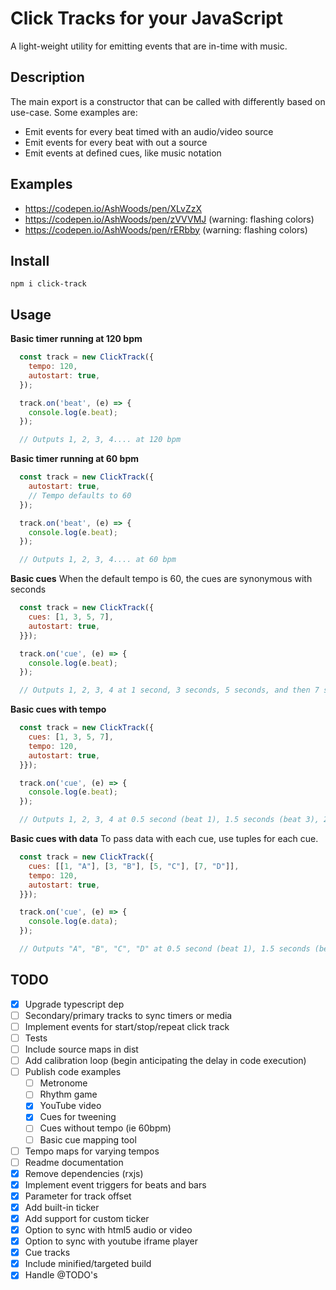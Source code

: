 # Click Tracks for your JavaScript
A light-weight utility for emitting events that are in-time with music.

## Description
The main export is a constructor that can be called with differently based on use-case. Some examples are:
 - Emit events for every beat timed with an audio/video source
 - Emit events for every beat with out a source
 - Emit events at defined cues, like music notation

## Examples
 - https://codepen.io/AshWoods/pen/XLvZzX
 - https://codepen.io/AshWoods/pen/zVVVMJ (warning: flashing colors)
 - https://codepen.io/AshWoods/pen/rERbby (warning: flashing colors)

## Install
`npm i click-track`

## Usage

**Basic timer running at 120 bpm**
```javascript
  const track = new ClickTrack({
    tempo: 120,
    autostart: true,
  });

  track.on('beat', (e) => {
    console.log(e.beat);
  });

  // Outputs 1, 2, 3, 4.... at 120 bpm
```

**Basic timer running at 60 bpm**
```javascript
  const track = new ClickTrack({
    autostart: true,
    // Tempo defaults to 60
  });

  track.on('beat', (e) => {
    console.log(e.beat);
  });

  // Outputs 1, 2, 3, 4.... at 60 bpm
```

**Basic cues**
When the default tempo is 60, the cues are synonymous with seconds
```javascript
  const track = new ClickTrack({
    cues: [1, 3, 5, 7],
    autostart: true,
  }});

  track.on('cue', (e) => {
    console.log(e.beat);
  });

  // Outputs 1, 2, 3, 4 at 1 second, 3 seconds, 5 seconds, and then 7 seconds
```

**Basic cues with tempo**
```javascript
  const track = new ClickTrack({
    cues: [1, 3, 5, 7],
    tempo: 120,
    autostart: true,
  }});

  track.on('cue', (e) => {
    console.log(e.beat);
  });

  // Outputs 1, 2, 3, 4 at 0.5 second (beat 1), 1.5 seconds (beat 3), 2.5 seconds (beat 5), and then 3.5 seconds (beat 7)
```

**Basic cues with data**
To pass data with each cue, use tuples for each cue.
```javascript
  const track = new ClickTrack({
    cues: [[1, "A"], [3, "B"], [5, "C"], [7, "D"]],
    tempo: 120,
    autostart: true,
  }});

  track.on('cue', (e) => {
    console.log(e.data);
  });

  // Outputs "A", "B", "C", "D" at 0.5 second (beat 1), 1.5 seconds (beat 3), 2.5 seconds (beat 5), and then 3.5 seconds (beat 7)
```

## TODO
 - [x] Upgrade typescript dep
 - [ ] Secondary/primary tracks to sync timers or media
 - [ ] Implement events for start/stop/repeat click track
 - [ ] Tests
 - [ ] Include source maps in dist
 - [ ] Add calibration loop (begin anticipating the delay in code execution)
 - [ ] Publish code examples
   - [ ] Metronome
   - [ ] Rhythm game
   - [x] YouTube video
   - [x] Cues for tweening
   - [ ] Cues without tempo (ie 60bpm)
   - [ ] Basic cue mapping tool
 - [ ] Tempo maps for varying tempos
 - [ ] Readme documentation
 - [x] Remove dependencies (rxjs)
 - [x] Implement event triggers for beats and bars
 - [x] Parameter for track offset
 - [x] Add built-in ticker
 - [x] Add support for custom ticker
 - [x] Option to sync with html5 audio or video
 - [x] Option to sync with youtube iframe player
 - [x] Cue tracks
 - [x] Include minified/targeted build
 - [x] Handle @TODO's
